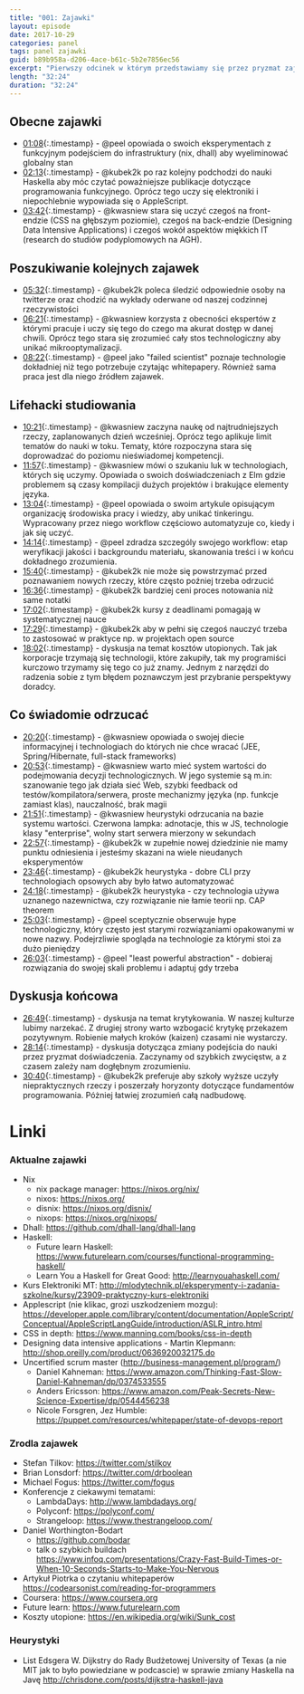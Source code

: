 ```yaml
---
title: "001: Zajawki"
layout: episode
date: 2017-10-29
categories: panel
tags: panel zajawki
guid: b89b958a-d206-4ace-b61c-5b2e7856ec56
excerpt: "Pierwszy odcinek w którym przedstawiamy się przez pryzmat zajawek programistycznych. Opowiadamy też o lifehackach efektywnego studiowania oraz heurystykach filtrowania wartościowych technologii."
length: "32:24"
duration: "32:24"
---
```


## Obecne zajawki

* [01:08](){:.timestamp} -  @peel opowiada o swoich eksperymentach z funkcyjnym podejściem do infrastruktury (nix, dhall) aby wyeliminować globalny stan 
* [02:13](){:.timestamp} - @kubek2k po raz kolejny podchodzi do nauki Haskella aby móc czytać poważniejsze publikacje dotyczące programowania funkcyjnego.    Oprócz tego uczy się elektroniki i niepochlebnie wypowiada się o AppleScript. 
* [03:42](){:.timestamp} - @kwasniew stara się uczyć czegoś na front-endzie (CSS na głębszym poziomie), czegoś na back-endzie (Designing Data Intensive Applications) i czegoś wokół aspektów miękkich IT (research do studiów podyplomowych na AGH).  

## Poszukiwanie kolejnych zajawek 

* [05:32](){:.timestamp} - @kubek2k poleca śledzić odpowiednie osoby na twitterze oraz chodzić na wykłady oderwane od naszej codzinnej rzeczywistości
* [06:21](){:.timestamp} - @kwasniew korzysta z obecności ekspertów z którymi pracuje i uczy się tego do czego ma akurat dostęp w danej chwili. Oprócz tego stara się zrozumieć cały stos technologiczny aby unikać mikrooptymalizacji. 
* [08:22](){:.timestamp} - @peel jako "failed scientist" poznaje technologie dokładniej niż tego potrzebuje czytając whitepapery. Również sama praca jest dla niego źródłem zajawek. 

## Lifehacki studiowania

* [10:21](){:.timestamp} - @kwasniew zaczyna naukę od najtrudniejszych rzeczy, zaplanowanych dzień wcześniej. Oprócz tego aplikuje limit tematów do nauki w toku. Tematy, które rozpoczyna stara się doprowadzać do poziomu nieświadomej kompetencji. 
* [11:57](){:.timestamp} - @kwasniew mówi o szukaniu luk w technologiach, których się uczymy. Opowiada o swoich doświadczeniach z Elm gdzie problemem są czasy kompilacji dużych projektów i brakujące elementy języka. 
* [13:04](){:.timestamp} - @peel opowiada o swoim artykule opisującym organizację środowiska pracy i wiedzy, aby unikać tinkeringu. Wypracowany przez niego workflow częściowo automatyzuje co, kiedy i jak się uczyć. 
* [14:14](){:.timestamp} - @peel zdradza szczególy swojego workflow: etap weryfikacji jakości i backgroundu materiału, skanowania treści i w końcu dokładnego zrozumienia. 
* [15:40](){:.timestamp} - @kubek2k nie może się powstrzymać przed poznawaniem nowych rzeczy, które często poźniej trzeba odrzucić
* [16:36](){:.timestamp} - @kubek2k bardziej ceni proces notowania niż same notatki
* [17:02](){:.timestamp} - @kubek2k kursy z deadlinami pomagają w systematycznej nauce
* [17:29](){:.timestamp} - @kubek2k aby w pełni się czegoś nauczyć trzeba to zastosować w praktyce np. w projektach open source
* [18:02](){:.timestamp} - dyskusja na temat kosztów utopionych. Tak jak korporacje trzymają się technologii, które zakupiły, tak my programiści kurczowo trzymamy się tego co już znamy. Jednym z narzędzi do radzenia sobie z tym błędem poznawczym jest przybranie perspektywy doradcy.

## Co świadomie odrzucać

* [20:20](){:.timestamp} - @kwasniew opowiada o swojej diecie informacyjnej i technologiach do których nie chce wracać (JEE, Spring/Hibernate, full-stack frameworks)
* [20:53](){:.timestamp} - @kwasniew warto mieć system wartości do podejmowania decyzji technologicznych. W jego systemie są m.in: szanowanie tego jak działa sieć Web, szybki feedback od testów/kompilatora/serwera, proste mechanizmy języka (np. funkcje zamiast klas), nauczalność, brak magii
* [21:51](){:.timestamp} - @kwasniew heurystyki odrzucania na bazie systemu wartości. Czerwona lampka: adnotacje, this w JS, technologie klasy "enterprise", wolny start serwera mierzony w sekundach
* [22:57](){:.timestamp} - @kubek2k w zupełnie nowej dziedzinie nie mamy punktu odniesienia i jesteśmy skazani na wiele nieudanych eksperymentów
* [23:46](){:.timestamp} - @kubek2k heurystyka - dobre CLI przy technologiach opsowych aby było łatwo automatyzować
* [24:18](){:.timestamp} - @kubek2k heurystyka - czy technologia używa uznanego nazewnictwa, czy rozwiązanie nie łamie teorii np. CAP theorem
* [25:03](){:.timestamp} - @peel sceptycznie obserwuje hype technologiczny, który często jest starymi rozwiązaniami opakowanymi w nowe nazwy. Podejrzliwie spogląda na technologie za którymi stoi za dużo pieniędzy
* [26:03](){:.timestamp} - @peel "least powerful abstraction" - dobieraj rozwiązania do swojej skali problemu i adaptuj gdy trzeba

## Dyskusja końcowa

* [26:49](){:.timestamp} - dyskusja na temat krytykowania. W naszej kulturze lubimy narzekać. Z drugiej strony warto wzbogacić krytykę przekazem pozytywnym. Robienie małych kroków (kaizen) czasami nie wystarczy. 
* [28:14](){:.timestamp} - dyskusja dotycząca zmiany podejścia do nauki przez pryzmat doświadczenia. Zaczynamy od szybkich zwycięstw, a z czasem zależy nam dogłębnym zrozumieniu.
* [30:40](){:.timestamp} - @kubek2k preferuje aby szkoły wyższe uczyły niepraktycznych rzeczy i poszerzały horyzonty dotyczące fundamentów programowania. Póżniej łatwiej zrozumień całą nadbudowę. 

# Linki

### Aktualne zajawki

* Nix 
  * nix package manager: <https://nixos.org/nix/>
  * nixos: <https://nixos.org/>
  * disnix: <https://nixos.org/disnix/>
  * nixops: <https://nixos.org/nixops/>
* Dhall: <https://github.com/dhall-lang/dhall-lang>
* Haskell:
	* Future learn Haskell: <https://www.futurelearn.com/courses/functional-programming-haskell/>
  * Learn You a Haskell for Great Good: <http://learnyouahaskell.com/>
* Kurs Elektroniki MT: <http://mlodytechnik.pl/eksperymenty-i-zadania-szkolne/kursy/23909-praktyczny-kurs-elektroniki>
* Applescript (nie klikac, grozi uszkodzeniem mozgu): <https://developer.apple.com/library/content/documentation/AppleScript/Conceptual/AppleScriptLangGuide/introduction/ASLR_intro.html>
* CSS in depth: <https://www.manning.com/books/css-in-depth>
* Designing data intensive applications - Martin Klepmann: <http://shop.oreilly.com/product/0636920032175.do>
* Uncertified scrum master (<http://business-management.pl/program/>)
  * Daniel Kahneman: <https://www.amazon.com/Thinking-Fast-Slow-Daniel-Kahneman/dp/0374533555>
  * Anders Ericsson: <https://www.amazon.com/Peak-Secrets-New-Science-Expertise/dp/0544456238>
  * Nicole Forsgren, Jez Humble: <https://puppet.com/resources/whitepaper/state-of-devops-report>

### Zrodla zajawek

* Stefan Tilkov: <https://twitter.com/stilkov>
* Brian Lonsdorf: <https://twitter.com/drboolean>
* Michael Fogus: <https://twitter.com/fogus>
* Konferencje z ciekawymi tematami:
  * LambdaDays: <http://www.lambdadays.org/>
  * Polyconf: <https://polyconf.com/>
  * Strangeloop: <https://www.thestrangeloop.com/>
* Daniel Worthington-Bodart
	* <https://github.com/bodar>
	* talk o szybkich buildach <https://www.infoq.com/presentations/Crazy-Fast-Build-Times-or-When-10-Seconds-Starts-to-Make-You-Nervous>
* Artykuł Piotrka o czytaniu whitepaperów <https://codearsonist.com/reading-for-programmers>
* Coursera: <https://www.coursera.org>
* Future learn: <https://www.futurelearn.com>
* Koszty utopione: <https://en.wikipedia.org/wiki/Sunk_cost>

### Heurystyki 

* List Edsgera W. Dijkstry do Rady Budżetowej University of Texas (a nie MIT jak to było powiedziane w podcascie) w sprawie zmiany Haskella na Javę <http://chrisdone.com/posts/dijkstra-haskell-java>
